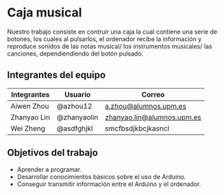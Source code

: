 # Caja musical

Nuestro trabajo consiste en contruir una caja la cual contiene una serie de botones, los cuales al pulsarlos, el ordenador recibe la información y reproduce sonidos de las notas musical/ los instrumentos musicales/ las canciones, dependiendiendo del botón pulsado.

## Integrantes del equipo

Integrantes | Usuario | Correo
------------|---------|-------
Aiwen Zhou | @azhou12 | a.zhou@alumnos.upm.es
Zhanyao Lin | @zhanyaolin | zhanyao.lin@alumnos.upm.es
Wei Zheng | @asdfghjkl | smcfbsdjkbcjkasncl


## Objetivos del trabajo

* Aprender a programar.
* Desarrollar conocimientos básicos sobre el uso de Arduino.
* Conseguir transmitir información entre el Arduino y el ordenador.
